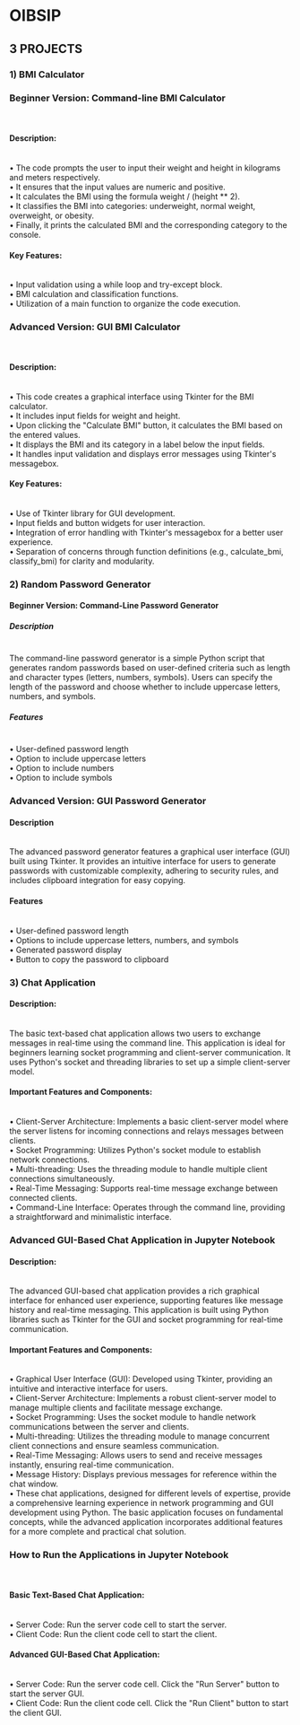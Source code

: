 # OIBSIP
## 3 PROJECTS
### 1) BMI Calculator

### Beginner Version: Command-line BMI Calculator
<br>

#### Description:
<br>
•	The code prompts the user to input their weight and height in kilograms and meters respectively.
<br>
•	It ensures that the input values are numeric and positive.
<br>
•	It calculates the BMI using the formula weight / (height ** 2).
<br>
•	It classifies the BMI into categories: underweight, normal weight, overweight, or obesity.
<br>
•	Finally, it prints the calculated BMI and the corresponding category to the console.
<br>

#### Key Features:
<br>
•	Input validation using a while loop and try-except block.
<br>
•	BMI calculation and classification functions.
<br>
•	Utilization of a main function to organize the code execution.
<br>

### Advanced Version: GUI BMI Calculator
<br>

#### Description:
<br>
•	This code creates a graphical interface using Tkinter for the BMI calculator.
<br>
•	It includes input fields for weight and height.
<br>
•	Upon clicking the "Calculate BMI" button, it calculates the BMI based on the entered values.
<br>
•	It displays the BMI and its category in a label below the input fields.
<br>
•	It handles input validation and displays error messages using Tkinter's messagebox.
<br>

#### Key Features:
<br>
•	Use of Tkinter library for GUI development.
<br>
•	Input fields and button widgets for user interaction.
<br>
•	Integration of error handling with Tkinter's messagebox for a better user experience.
<br>
•	Separation of concerns through function definitions (e.g., calculate_bmi, classify_bmi) for clarity and modularity.

### 2) Random Password Generator

#### Beginner Version: Command-Line Password Generator

##### Description
<br>
The command-line password generator is a simple Python script that generates random passwords based on user-defined criteria such as length and character types (letters, numbers, symbols). Users can specify the length of the password and choose whether to include uppercase letters, numbers, and symbols.

##### Features
<br>
•	User-defined password length
<br>
•	Option to include uppercase letters
<br>
•	Option to include numbers
<br>
•	Option to include symbols
<br>

### Advanced Version: GUI Password Generator

#### Description
<br>
The advanced password generator features a graphical user interface (GUI) built using Tkinter. It provides an intuitive interface for users to generate passwords with customizable complexity, adhering to security rules, and includes clipboard integration for easy copying.

#### Features
<br>
•	User-defined password length
<br>
•	Options to include uppercase letters, numbers, and symbols
<br>
•	Generated password display
<br>
•	Button to copy the password to clipboard

### 3) Chat Application

#### Description:
<br>
The basic text-based chat application allows two users to exchange messages in real-time using the command line. This application is ideal for beginners learning socket programming and client-server communication. It uses Python's socket and threading libraries to set up a simple client-server model.

#### Important Features and Components:
<br>
•	Client-Server Architecture: Implements a basic client-server model where the server listens for incoming connections and relays messages between clients.
<br>
•	Socket Programming: Utilizes Python's socket module to establish network connections.
<br>
•	Multi-threading: Uses the threading module to handle multiple client connections simultaneously.
<br>
•	Real-Time Messaging: Supports real-time message exchange between connected clients.
<br>
•	Command-Line Interface: Operates through the command line, providing a straightforward and minimalistic interface.
<br>

### Advanced GUI-Based Chat Application in Jupyter Notebook

#### Description:
<br>
The advanced GUI-based chat application provides a rich graphical interface for enhanced user experience, supporting features like message history and real-time messaging. This application is built using Python libraries such as Tkinter for the GUI and socket programming for real-time communication.
<br>

#### Important Features and Components:
<br>
•	Graphical User Interface (GUI): Developed using Tkinter, providing an intuitive and interactive interface for users.
<br>
•	Client-Server Architecture: Implements a robust client-server model to manage multiple clients and facilitate message exchange.
<br>
•	Socket Programming: Uses the socket module to handle network communications between the server and clients.
<br>
•	Multi-threading: Utilizes the threading module to manage concurrent client connections and ensure seamless communication.
<br>
•	Real-Time Messaging: Allows users to send and receive messages instantly, ensuring real-time communication.
<br>
•	Message History: Displays previous messages for reference within the chat window.
<br>
•	These chat applications, designed for different levels of expertise, provide a comprehensive learning experience in network programming and GUI development using Python. The basic application focuses on fundamental concepts, while the advanced application incorporates additional features for a more complete and practical chat solution.
<br>

### How to Run the Applications in Jupyter Notebook
<br>

#### Basic Text-Based Chat Application:
<br>
•	Server Code: Run the server code cell to start the server.
<br>
•	Client Code: Run the client code cell to start the client.
<br>
	
#### Advanced GUI-Based Chat Application:
<br>
•	Server Code: Run the server code cell. Click the "Run Server" button to start the server GUI.
<br>
•	Client Code: Run the client code cell. Click the "Run Client" button to start the client GUI.
<br>
